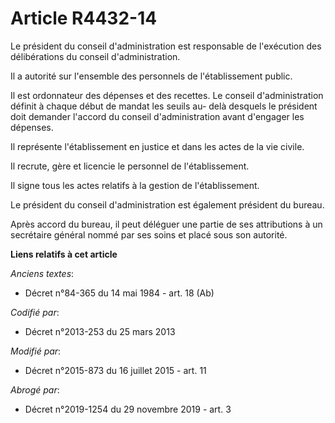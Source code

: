 # Article R4432-14

Le président du conseil d'administration est responsable de l'exécution des délibérations du conseil d'administration. 

Il a autorité sur l'ensemble des personnels de l'établissement public. 

Il est ordonnateur des dépenses et des recettes. Le conseil d'administration définit à chaque début de mandat les seuils au-
delà desquels le président doit demander l'accord du conseil d'administration avant d'engager les dépenses. 

Il représente l'établissement en justice et dans les actes de la vie civile. 

Il recrute, gère et licencie le personnel de l'établissement. 

Il signe tous les actes relatifs à la gestion de l'établissement. 

Le président du conseil d'administration est également président du bureau. 

Après accord du bureau, il peut déléguer une partie de ses attributions à un secrétaire général nommé par ses soins et placé
sous son autorité.

**Liens relatifs à cet article**

_Anciens textes_:

  - Décret n°84-365 du 14 mai 1984 - art. 18 (Ab)

_Codifié par_:

  - Décret n°2013-253 du 25 mars 2013

_Modifié par_:

  - Décret n°2015-873 du 16 juillet 2015 - art. 11

_Abrogé par_:

  - Décret n°2019-1254 du 29 novembre 2019 - art. 3
